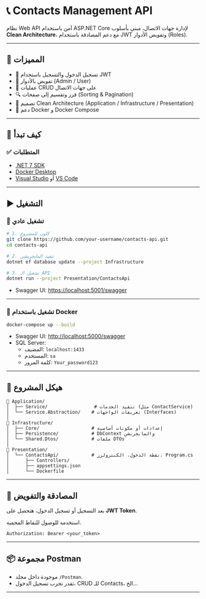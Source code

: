 # 📞 Contacts Management API

نظام Web API آمن باستخدام ASP.NET Core لإدارة جهات الاتصال، مبني بأسلوب **Clean Architecture**، مع دعم المصادقة باستخدام JWT وتفويض الأدوار (Roles).

---

## 🔧 المميزات

- 🔐 تسجيل الدخول والتسجيل باستخدام JWT
- 👥 تفويض بالأدوار (Admin / User)
- 📇 عمليات CRUD على جهات الاتصال
- 🔍 فرز وتقسيم إلى صفحات (Sorting & Pagination)
- 🧱 تصميم Clean Architecture (Application / Infrastructure / Presentation)
- 🐳 دعم Docker و Docker Compose

---

## 🚀 كيف تبدأ

### ✅ المتطلبات

- [.NET 7 SDK](https://dotnet.microsoft.com/en-us/download/dotnet/7.0)
- [Docker Desktop](https://www.docker.com/products/docker-desktop)
- [Visual Studio](https://visualstudio.microsoft.com/) أو [VS Code](https://code.visualstudio.com/)

---

## ▶️ التشغيل

### 🔹 تشغيل عادي

```bash
# 1. كلون للمشروع
git clone https://github.com/your-username/contacts-api.git
cd contacts-api

# 2. تنفيذ المايجريشن
dotnet ef database update --project Infrastructure

# 3. تشغيل الـ API
dotnet run --project Presentation/ContactsApi
```

- Swagger UI: [https://localhost:5001/swagger](https://localhost:5001/swagger)

---

### 🐳 تشغيل باستخدام Docker

```bash
docker-compose up --build
```

- Swagger UI: [http://localhost:5000/swagger](http://localhost:5000/swagger)
- SQL Server:
  - المضيف: `localhost:1433`
  - المستخدم: `sa`
  - كلمة المرور: `Your_password123`

---

## 📂 هيكل المشروع

```plaintext
📁 Application/
│  ├── Service/                 # تنفيذ الخدمات (مثل ContactService)
│  └── Service.Abstraction/    # تعريفات الواجهات (Interfaces)
│
📁 Infrastructure/
│  ├── Core/                   # إعدادات أو مكونات أساسية
│  ├── Persistence/            # DbContext والمايجريشن
│  └── Shared.Dtos/            # ملفات DTOs
│
📁 Presentation/
│  └── ContactsApi/            # نقطة الدخول، الكنترولرز، Program.cs
│      ├── Controllers/
│      ├── appsettings.json
│      └── Dockerfile
```

---

## 🔑 المصادقة والتفويض

بعد التسجيل أو تسجيل الدخول، هتحصل على **JWT Token**.

استخدمه للوصول للنقاط المحمية.

```http
Authorization: Bearer <your_token>
```

---

## 📦 مجموعة Postman

- موجودة داخل مجلد `/Postman`.
- تقدر تجرب تسجيل الدخول، CRUD للـ Contacts، الخ...

---
